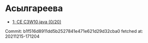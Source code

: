 # Асылгареева
- [1: CE C3W10.java (0/20)](1.md)

Commit: b1f516d8911dd5b2527841e471e621d29d32cba0
 fetched at: 20211215-171204
